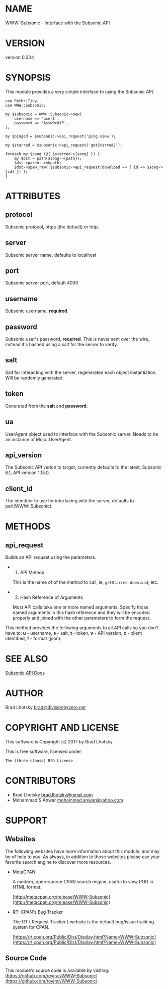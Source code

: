 # NAME

WWW::Subsonic - Interface with the Subsonic API

# VERSION

version 0.004

# SYNOPSIS

This module provides a very simple interface to using the Subsonic API.

    use Path::Tiny;
    use WWW::Subsonic;

    my $subsonic = WWW::Subsonic->new(
        username => 'user1',
        password => 'Assw0rd1P',
    );

    my $pinged = $subsonic->api_request('ping.view');

    my $starred = $subsonic->api_request('getStarred2');

    foreach my $song (@{ $starred->{song} }) {
        my $dst = path($song->{path});
        $dst->parent->mkpath;
        $dst->spew_raw( $subsonic->api_request(download => { id => $song->{id} }) );
    }

# ATTRIBUTES

## **protocol**

Subsonic protocol, https (the default) or http.

## **server**

Subsonic server name, defaults to localhost

## **port**

Subsonic server port, default 4000

## **username**

Subsonic username, **required**.

## **password**

Subsonic user's password, **required**.  This is never sent over the wire,
instead it's hashed using a salt for the server to verify.

## **salt**

Salt for interacting with the server, regenerated each object instantiation.
Will be randomly generated.

## **token**

Generated from the **salt** and **password**.

## **ua**

UserAgent object used to interface with the Subsonic server.  Needs
to be an instance of Mojo::UserAgent.

## **api\_version**

The Subsonic API verion to target, currently defaults to the latest, Subsonic
6.1, API version 1.15.0.

## **client\_id**

The identifier to use for interfacing with the server, defaults to
perl(WWW::Subsonic).

# METHODS

## **api\_request**

Builds an API request using the parameters.

- 1. API Method

    This is the name of of the method to call, ie, `getStarred`, `download`, etc.

- 2. Hash Reference of Arguments

    Most API calls take one or more named arguments.  Specify those named arguments
    in this hash reference and they will be encoded properly and joined with the
    other parameters to form the request.

This method provides the following arguments to all API calls so you don't have
to: **u** - username, **s** - salt, **t** - token, **v** - API version, **c** -
client identified, **f** - format (json).

# SEE ALSO

[Subsonic API Docs](http://www.subsonic.org/pages/api.jsp)

# AUTHOR

Brad Lhotsky <brad@divisionbyzero.net>

# COPYRIGHT AND LICENSE

This software is Copyright (c) 2017 by Brad Lhotsky.

This is free software, licensed under:

    The (three-clause) BSD License

# CONTRIBUTORS

- Brad Lhotsky <brad.lhotsky@gmail.com>
- Mohammad S Anwar <mohammad.anwar@yahoo.com>

# SUPPORT

## Websites

The following websites have more information about this module, and may be of help to you. As always,
in addition to those websites please use your favorite search engine to discover more resources.

- MetaCPAN

    A modern, open-source CPAN search engine, useful to view POD in HTML format.

    [http://metacpan.org/release/WWW-Subsonic](http://metacpan.org/release/WWW-Subsonic)

- RT: CPAN's Bug Tracker

    The RT ( Request Tracker ) website is the default bug/issue tracking system for CPAN.

    [https://rt.cpan.org/Public/Dist/Display.html?Name=WWW-Subsonic](https://rt.cpan.org/Public/Dist/Display.html?Name=WWW-Subsonic)

## Source Code

This module's source code is available by visiting:
[https://github.com/reyjrar/WWW-Subsonic](https://github.com/reyjrar/WWW-Subsonic)

